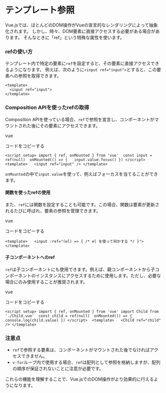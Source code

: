 # テンプレート参照
Vue.jsでは、ほとんどのDOM操作がVueの宣言的なレンダリングによって抽象化されます。
しかし、時々、DOM要素に直接アクセスする必要がある場合があります。
そんなときに「ref」という特殊な属性を使います。

### refの使い方
テンプレート内で特定の要素に`ref`を設定すると、その要素に直接アクセスできるようになります。
例えば、次のように`<input ref="input">`とすると、この要素への参照を取得できます。
```vue
<template>
  <input ref="input">
</template>
```

### Composition APIを使ったrefの取得

Composition APIを使っている場合、`ref`で参照を宣言し、コンポーネントがマウントされた後にその要素にアクセスできます。

vue

コードをコピーする

`<script setup> import { ref, onMounted } from 'vue'  const input = ref(null)  onMounted(() => {   input.value.focus() }) </script>  <template>   <input ref="input" /> </template>`

`onMounted`の中で`input.value`を使って、例えばフォーカスを当てることができます。

#### 関数を使ったrefの使用

また、`ref`には関数を設定することも可能です。この場合、関数は要素が更新されるたびに呼ばれ、要素の参照を管理できます。

vue

コードをコピーする

`<template>   <input :ref="(el) => { /* el を使って何かする */ }"> </template>`

#### 子コンポーネントへのref

`ref`は子コンポーネントにも使用できます。例えば、親コンポーネントから子コンポーネントのインスタンスにアクセスするために使用します。ただし、必要な場合にのみ使用することが推奨されます。

vue

コードをコピーする

`<script setup> import { ref, onMounted } from 'vue' import Child from './Child.vue'  const child = ref(null)  onMounted(() => {   console.log(child.value) }) </script>  <template>   <Child ref="child" /> </template>`

### 注意点

- `ref`で参照する要素は、コンポーネントがマウントされた後でなければアクセスできません。
- `v-for`ループ内で使用する場合、`ref`は配列として参照を格納しますが、配列の順序が保証されないことに注意が必要です。

これらの機能を理解することで、Vue.jsでのDOM操作がより効果的に行えるようになります。